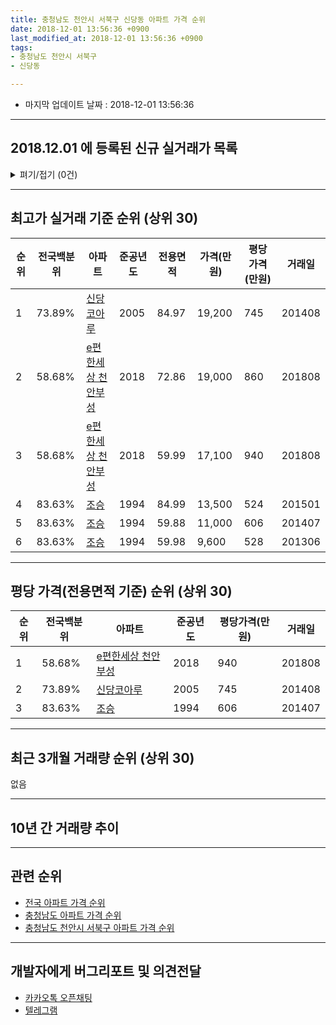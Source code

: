 ```yaml
---
title: 충청남도 천안시 서북구 신당동 아파트 가격 순위
date: 2018-12-01 13:56:36 +0900
last_modified_at: 2018-12-01 13:56:36 +0900
tags:
- 충청남도 천안시 서북구
- 신당동

---
```


* 마지막 업데이트 날짜 : 2018-12-01 13:56:36

---

## 2018.12.01 에 등록된 신규 실거래가 목록

<details>
<summary>펴기/접기 (0건)</summary>
<div markdown="1">

|아파트|전국백분위|준공년도|전용면적|가격(만원)|평당가격(만원)|거래일|
|---|---|---|---|---|---|---|
|없음|||||||


</div>
</details>

---

## 최고가 실거래 기준 순위 (상위 30)


|순위|전국백분위|아파트|준공년도|전용면적|가격(만원)|평당가격(만원)|거래일|
|---|---|---|---|---|---|---|---|
|1|73.89%|[신당코아루](https://search.naver.com/search.naver?query=%EC%B6%A9%EC%B2%AD%EB%82%A8%EB%8F%84+%EC%B2%9C%EC%95%88%EC%8B%9C+%EC%84%9C%EB%B6%81%EA%B5%AC+%EC%8B%A0%EB%8B%B9%EB%8F%99+%EC%8B%A0%EB%8B%B9%EC%BD%94%EC%95%84%EB%A3%A8)|2005|84.97|19,200|745|201408|
|2|58.68%|[e편한세상 천안부성](https://search.naver.com/search.naver?query=%EC%B6%A9%EC%B2%AD%EB%82%A8%EB%8F%84+%EC%B2%9C%EC%95%88%EC%8B%9C+%EC%84%9C%EB%B6%81%EA%B5%AC+%EC%8B%A0%EB%8B%B9%EB%8F%99+e%ED%8E%B8%ED%95%9C%EC%84%B8%EC%83%81+%EC%B2%9C%EC%95%88%EB%B6%80%EC%84%B1)|2018|72.86|19,000|860|201808|
|3|58.68%|[e편한세상 천안부성](https://search.naver.com/search.naver?query=%EC%B6%A9%EC%B2%AD%EB%82%A8%EB%8F%84+%EC%B2%9C%EC%95%88%EC%8B%9C+%EC%84%9C%EB%B6%81%EA%B5%AC+%EC%8B%A0%EB%8B%B9%EB%8F%99+e%ED%8E%B8%ED%95%9C%EC%84%B8%EC%83%81+%EC%B2%9C%EC%95%88%EB%B6%80%EC%84%B1)|2018|59.99|17,100|940|201808|
|4|83.63%|[조승](https://search.naver.com/search.naver?query=%EC%B6%A9%EC%B2%AD%EB%82%A8%EB%8F%84+%EC%B2%9C%EC%95%88%EC%8B%9C+%EC%84%9C%EB%B6%81%EA%B5%AC+%EC%8B%A0%EB%8B%B9%EB%8F%99+%EC%A1%B0%EC%8A%B9)|1994|84.99|13,500|524|201501|
|5|83.63%|[조승](https://search.naver.com/search.naver?query=%EC%B6%A9%EC%B2%AD%EB%82%A8%EB%8F%84+%EC%B2%9C%EC%95%88%EC%8B%9C+%EC%84%9C%EB%B6%81%EA%B5%AC+%EC%8B%A0%EB%8B%B9%EB%8F%99+%EC%A1%B0%EC%8A%B9)|1994|59.88|11,000|606|201407|
|6|83.63%|[조승](https://search.naver.com/search.naver?query=%EC%B6%A9%EC%B2%AD%EB%82%A8%EB%8F%84+%EC%B2%9C%EC%95%88%EC%8B%9C+%EC%84%9C%EB%B6%81%EA%B5%AC+%EC%8B%A0%EB%8B%B9%EB%8F%99+%EC%A1%B0%EC%8A%B9)|1994|59.98|9,600|528|201306|


---

## 평당 가격(전용면적 기준) 순위 (상위 30)


|순위|전국백분위|아파트|준공년도|평당가격(만원)|거래일|
|---|---|---|---|---|---|
|1|58.68%|[e편한세상 천안부성](https://search.naver.com/search.naver?query=%EC%B6%A9%EC%B2%AD%EB%82%A8%EB%8F%84+%EC%B2%9C%EC%95%88%EC%8B%9C+%EC%84%9C%EB%B6%81%EA%B5%AC+%EC%8B%A0%EB%8B%B9%EB%8F%99+e%ED%8E%B8%ED%95%9C%EC%84%B8%EC%83%81+%EC%B2%9C%EC%95%88%EB%B6%80%EC%84%B1)|2018|940|201808|
|2|73.89%|[신당코아루](https://search.naver.com/search.naver?query=%EC%B6%A9%EC%B2%AD%EB%82%A8%EB%8F%84+%EC%B2%9C%EC%95%88%EC%8B%9C+%EC%84%9C%EB%B6%81%EA%B5%AC+%EC%8B%A0%EB%8B%B9%EB%8F%99+%EC%8B%A0%EB%8B%B9%EC%BD%94%EC%95%84%EB%A3%A8)|2005|745|201408|
|3|83.63%|[조승](https://search.naver.com/search.naver?query=%EC%B6%A9%EC%B2%AD%EB%82%A8%EB%8F%84+%EC%B2%9C%EC%95%88%EC%8B%9C+%EC%84%9C%EB%B6%81%EA%B5%AC+%EC%8B%A0%EB%8B%B9%EB%8F%99+%EC%A1%B0%EC%8A%B9)|1994|606|201407|


---

## 최근 3개월 거래량 순위 (상위 30)

없음

---

## 10년 간 거래량 추이


<div style="width:100%;">
    <canvas id="deal_progress" height="250"></canvas>
</div>

<script>
new Chart(document.getElementById("deal_progress"), {
    type: 'line',
    data: {
        labels: ['200812','200901','200902','200903','200904','200905','200906','200907','200908','200909','200910','200911','200912','201001','201002','201003','201004','201005','201006','201007','201008','201009','201010','201011','201012','201101','201102','201103','201104','201105','201106','201107','201108','201109','201110','201111','201112','201201','201202','201203','201204','201205','201206','201207','201208','201209','201210','201211','201212','201301','201302','201303','201304','201305','201306','201307','201308','201309','201310','201311','201312','201401','201402','201403','201404','201405','201406','201407','201408','201409','201410','201411','201412','201501','201502','201503','201504','201505','201506','201507','201508','201509','201510','201511','201512','201601','201602','201603','201604','201605','201606','201607','201608','201609','201610','201611','201612','201701','201702','201703','201704','201705','201706','201707','201708','201709','201710','201711','201712','201801','201802','201803','201804','201805','201806','201807','201808','201809','201810','201811','201812'],
        datasets: [{
            label: '실거래 수',
            pointRadius: 1,
            data: [2, 0, 2, 5, 3, 0, 0, 2, 2, 1, 0, 1, 3, 0, 0, 0, 2, 0, 0, 4, 0, 4, 0, 3, 1, 4, 9, 2, 5, 5, 0, 2, 3, 4, 3, 2, 3, 0, 4, 5, 1, 5, 1, 7, 1, 3, 5, 2, 2, 0, 2, 3, 1, 3, 3, 3, 4, 5, 4, 5, 2, 0, 1, 3, 2, 1, 0, 1, 4, 5, 0, 5, 1, 1, 0, 4, 2, 3, 1, 0, 0, 1, 3, 1, 2, 0, 0, 0, 0, 1, 2, 1, 0, 1, 1, 4, 3, 0, 0, 1, 0, 1, 3, 0, 0, 2, 0, 1, 1, 1, 0, 0, 1, 1, 2, 1, 2, 1, 0, 0, 0],
            borderColor: "rgba(255, 201, 14, 1)",
            backgroundColor: "rgba(255, 201, 14, 0.5)",
            fill: true,
        }]
    },
    options: {
        responsive: true,
        title: {
            display: true,
            text: '10년간 거래량 추이'
        },
        tooltips: {
            mode: 'index',
            intersect: false,
        },
        hover: {
            mode: 'nearest',
            intersect: true
        },
        scales: {
            xAxes: [{
                display: true,
                scaleLabel: {
                    display: true,
                    labelString: '년/월'
                }
            }],
            yAxes: [{
                display: true,
                ticks: {
                    suggestedMin: 0,
                },
                scaleLabel: {
                    display: true,
                    labelString: '실거래 수'
                }
            }]
        }
    }
});

</script>


---

## 관련 순위

- [전국 아파트 가격 순위](https://inasie.github.io/apt-ranking/전국)
- [충청남도 아파트 가격 순위](https://inasie.github.io/apt-ranking/충청남도)
- [충청남도 천안시 서북구 아파트 가격 순위](https://inasie.github.io/apt-ranking/충청남도-천안시-서북구)


---

## 개발자에게 버그리포트 및 의견전달

- [카카오톡 오픈채팅](https://open.kakao.com/o/gLJUAP4)
- [텔레그램](https://t.me/inasie)

